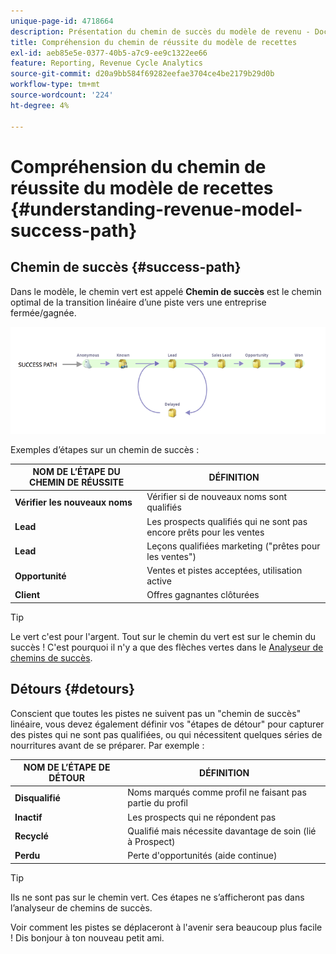```yaml
---
unique-page-id: 4718664
description: Présentation du chemin de succès du modèle de revenu - Documents Marketo - Documentation du produit
title: Compréhension du chemin de réussite du modèle de recettes
exl-id: aeb85e5e-0377-40b5-a7c9-ee9c1322ee66
feature: Reporting, Revenue Cycle Analytics
source-git-commit: d20a9bb584f69282eefae3704ce4be2179b29d0b
workflow-type: tm+mt
source-wordcount: '224'
ht-degree: 4%

---
```


# Compréhension du chemin de réussite du modèle de recettes {#understanding-revenue-model-success-path}

## Chemin de succès {#success-path}

Dans le modèle, le chemin vert est appelé **Chemin de succès** est le chemin optimal de la transition linéaire d’une piste vers une entreprise fermée/gagnée.

![--](assets/image2015-6-12-17-3a12-3a18.png)

Exemples d’étapes sur un chemin de succès :

| **NOM DE L’ÉTAPE DU CHEMIN DE RÉUSSITE** | **DÉFINITION** |
|---|---|
| **Vérifier les nouveaux noms** | Vérifier si de nouveaux noms sont qualifiés |
| **Lead** | Les prospects qualifiés qui ne sont pas encore prêts pour les ventes |
| **Lead** | Leçons qualifiées marketing (&quot;prêtes pour les ventes&quot;) |
| **Opportunité** | Ventes et pistes acceptées, utilisation active |
| **Client** | Offres gagnantes clôturées |

>[!TIP]
>
>Le vert c&#39;est pour l&#39;argent. Tout sur le chemin du vert est sur le chemin du succès ! C&#39;est pourquoi il n&#39;y a que des flèches vertes dans le [Analyseur de chemins de succès](using-the-success-path-analyzer.md).

## Détours {#detours}

Conscient que toutes les pistes ne suivent pas un &quot;chemin de succès&quot; linéaire, vous devez également définir vos &quot;étapes de détour&quot; pour capturer des pistes qui ne sont pas qualifiées, ou qui nécessitent quelques séries de nourritures avant de se préparer. Par exemple :

| **NOM DE L’ÉTAPE DE DÉTOUR** | **DÉFINITION** |
|---|---|
| **Disqualifié** | Noms marqués comme profil ne faisant pas partie du profil |
| **Inactif** | Les prospects qui ne répondent pas |
| **Recyclé** | Qualifié mais nécessite davantage de soin (lié à Prospect) |
| **Perdu** | Perte d&#39;opportunités (aide continue) |

>[!TIP]
>
>Ils ne sont pas sur le chemin vert. Ces étapes ne s’afficheront pas dans l’analyseur de chemins de succès.

Voir comment les pistes se déplaceront à l&#39;avenir sera beaucoup plus facile ! Dis bonjour à ton nouveau petit ami.
